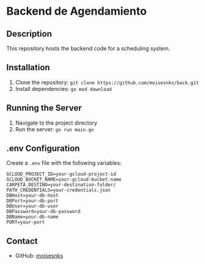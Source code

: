 # Backend de Agendamiento

## Description
This repository hosts the backend code for a scheduling system.

## Installation
1. Clone the repository: `git clone https://github.com/moisesnks/back.git`
2. Install dependencies: `go mod download`

## Running the Server
1. Navigate to the project directory
2. Run the server: `go run main.go`

## .env Configuration
Create a `.env` file with the following variables:
```env
GCLOUD_PROJECT_ID=your-gcloud-project-id
GCLOUD_BUCKET_NAME=your-gcloud-bucket-name
CARPETA_DESTINO=your-destination-folder/
PATH_CREDENTIALS=your-credentials.json
DBHost=your-db-host
DBPort=your-db-port
DBUser=your-db-user
DBPassword=your-db-password
DBName=your-db-name
PORT=your-port
```

## Contact
- GitHub: [moisesnks](https://github.com/moisesnks)
